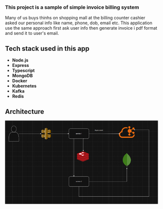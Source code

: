 ### This project is a sample of simple invoice billing system
Many of us buys thinhs on shopping mall at the billing counter cashier asked our personal info like name, phone, dob, email etc.
This application use the same approach first ask user info then generate invoice i pdf format and send it to user's email.

## Tech stack used in this app
- **Node.js**
- **Express**
- **Typescript**
- **MongoDB**
- **Docker**
- **Kubernetes**
- **Kafka**
- **Redis**

## Architecture
![alt text](image.png)